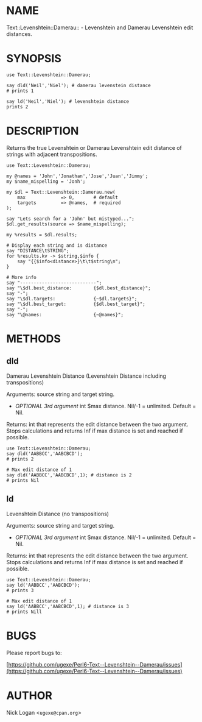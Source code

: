 # NAME

Text::Levenshtein::Damerau:: - Levenshtein and Damerau Levenshtein edit distances.

# SYNOPSIS

    use Text::Levenshtein::Damerau;

    say dld('Neil','Niel'); # damerau levenstein distance
    # prints 1

    say ld('Neil','Niel'); # levenshtein distance
    prints 2

# DESCRIPTION

Returns the true Levenshtein or Damerau Levenshtein edit distance of strings with adjacent transpositions. 

    use Text::Levenshtein::Damerau;

    my @names = 'John','Jonathan','Jose','Juan','Jimmy';
    my $name_mispelling = 'Jonh';

    my $dl = Text::Levenshtein::Damerau.new(
        max             => 0,       # default 
        targets         => @names,  # required
    );

    say "Lets search for a 'John' but mistyped...";
    $dl.get_results(source => $name_mispelling);

    my %results = $dl.results;

    # Display each string and is distance
    say "DISTANCE\tSTRING";
    for %results.kv -> $string,$info {
        say "{{$info<distance>}\t\t$string\n";
    }

    # More info
    say "----------------------------";
    say "\$dl.best_distance:        {$dl.best_distance}";
    say "-";
    say "\$dl.targets:              {~$dl.targets}";
    say "\$dl.best_target:          {$dl.best_target}";
    say "-";
    say "\@names:                   {~@names}";

# METHODS

## dld

Damerau Levenshtein Distance (Levenshtein Distance including transpositions)

Arguments: source string and target string.

- _OPTIONAL 3rd argument_ int $max distance. Nil/-1 = unlimited. Default = Nil. 

Returns: int that represents the edit distance between the two argument. Stops calculations and returns Inf if max distance is set and reached if possible.


    use Text::Levenshtein::Damerau;
    say dld('AABBCC','AABCBCD');
    # prints 2

    # Max edit distance of 1
    say dld('AABBCC','AABCBCD',1); # distance is 2
    # prints Nil

## ld

Levenshtein Distance (no transpositions)

Arguments: source string and target string.

- _OPTIONAL 3rd argument_ int $max distance. Nil/-1 = unlimited. Default = Nil. 

Returns: int that represents the edit distance between the two argument. Stops calculations and returns Inf if max distance is set and reached if possible.

    use Text::Levenshtein::Damerau;
    say ld('AABBCC','AABCBCD');
    # prints 3

    # Max edit distance of 1
    say ld('AABBCC','AABCBCD',1); # distance is 3
    # prints Nill

# BUGS

Please report bugs to:

[https://github.com/ugexe/Perl6-Text--Levenshtein--Damerau/issues](https://github.com/ugexe/Perl6-Text--Levenshtein--Damerau/issues)

# AUTHOR

Nick Logan <`ugexe@cpan.org`\>
